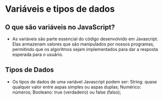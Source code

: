 # Variáveis e tipos de dados
## O que são variáveis no JavaScript?
- As variáveis são parte essencial do código desenvolvido em Javascript. Elas armazenam valores que são manipulados por nossos programas, permitindo que os algoritmos sejam implementados para dar a resposta esperada para o usuário.

## Tipos de Dados
- Os tipos de dados de uma variável Javascript podem ser: String: quase qualquer valor entre aspas simples ou aspas duplas; Numérico: números; Booleano: true (verdadeiro) ou false (falso);
